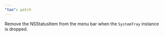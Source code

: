 ```yaml
---
"tao": patch
---
```


Remove the NSStatusItem from the menu bar when the `SystemTray` instance is dropped.